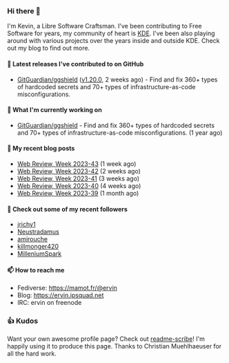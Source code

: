 ### Hi there 👋

I'm Kevin, a Libre Software Craftsman. I've been contributing to Free Software for years,
my community of heart is [KDE](https://kde.org). I've been also playing around with various
projects over the years inside and outside KDE. Check out my blog to find out more.

#### 🔭 Latest releases I've contributed to on GitHub

- [GitGuardian/ggshield](https://github.com/GitGuardian/ggshield) ([v1.20.0](https://github.com/GitGuardian/ggshield/releases/tag/v1.20.0), 2 weeks ago) - Find and fix 360&#43; types of hardcoded secrets and 70&#43; types of infrastructure-as-code misconfigurations.

#### 🌱 What I'm currently working on

- [GitGuardian/ggshield](https://github.com/GitGuardian/ggshield) - Find and fix 360&#43; types of hardcoded secrets and 70&#43; types of infrastructure-as-code misconfigurations. (1 year ago)

#### 📜 My recent blog posts

- [Web Review, Week 2023-43](https://ervin.ipsquad.net/blog/2023/10/27/web-review-week-2023-43/) (1 week ago)
- [Web Review, Week 2023-42](https://ervin.ipsquad.net/blog/2023/10/20/web-review-week-2023-42/) (2 weeks ago)
- [Web Review, Week 2023-41](https://ervin.ipsquad.net/blog/2023/10/13/web-review-week-2023-41/) (3 weeks ago)
- [Web Review, Week 2023-40](https://ervin.ipsquad.net/blog/2023/10/06/web-review-week-2023-40/) (4 weeks ago)
- [Web Review, Week 2023-39](https://ervin.ipsquad.net/blog/2023/09/29/web-review-week-2023-39/) (1 month ago)

#### 👯 Check out some of my recent followers

- [jrichy1](https://github.com/jrichy1)
- [Neustradamus](https://github.com/Neustradamus)
- [amirouche](https://github.com/amirouche)
- [killmonger420](https://github.com/killmonger420)
- [MilleniumSpark](https://github.com/MilleniumSpark)

#### 📫 How to reach me

- Fediverse: https://mamot.fr/@ervin
- Blog: https://ervin.ipsquad.net
- IRC: ervin on freenode

### 👍 Kudos

Want your own awesome profile page? Check out [readme-scribe](https://github.com/muesli/readme-scribe)!
I'm happily using it to produce this page. Thanks to Christian Muehlhaeuser for all the hard work.


